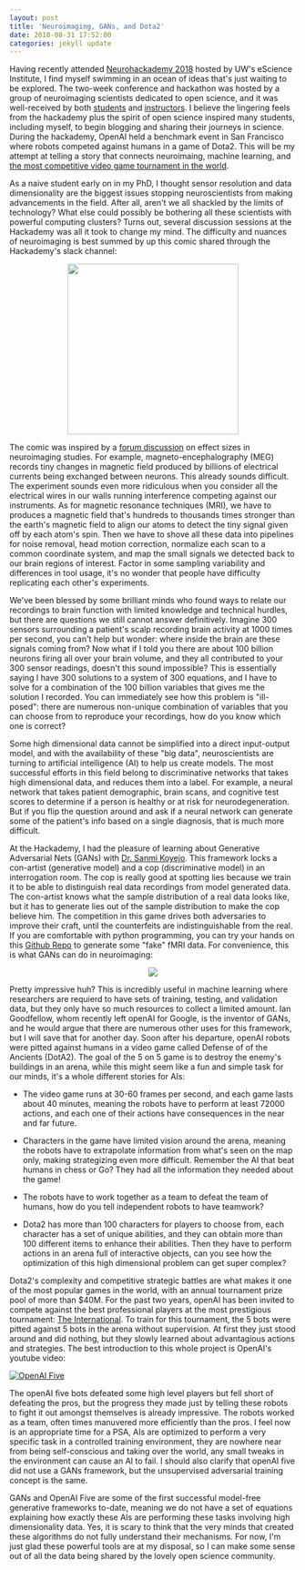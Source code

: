 ```yaml
---
layout: post
title: 'Neuroimaging, GANs, and Dota2'
date: 2018-08-31 17:52:00
categories: jekyll update
---
```


Having recently attended [Neurohackademy 2018](https://neurohackademy.org/) hosted by UW's eScience Institute, I find myself swimming in an ocean of ideas that's just waiting to be explored. The two-week conference and hackathon was hosted by a group of neuroimaging scientists dedicated to open science, and it was well-received by both [students](https://kristianeschenburg.github.io/2018/08/neurohackademy-open-science) and [instructors](http://www.talyarkoni.org/blog/2018/08/16/neurohackademy-2018-a-wrap-up/). I believe the lingering feels from the hackademy plus the spirit of open science inspired many students, including myself, to begin blogging and sharing their journeys in science. During the hackademy, OpenAI held a benchmark event in San Francisco where robots competed against humans in a game of Dota2. This will be my attempt at telling a story that connects neuroimaing, machine learning, and [the most competitive video game tournament in the world](http://www.dota2.com/international/overview/). 

As a naive student early on in my PhD, I thought sensor resolution and data dimensionality are the biggest issues stopping neuroscientists from making advancements in the field. After all, aren't we all shackled by the limits of technology? What else could possibly be bothering all these scientists with powerful computing clusters? Turns out, several discussion sessions at the Hackademy was all it took to change my mind. The difficulty and nuances of neuroimaging is best summed by up this comic shared through the Hackademy's slack channel: 

<p align = "center">
<img src = "https://c1.staticflickr.com/9/8600/28593864011_0e1cbf3c71_b.jpg" width = "300">
</p>

The comic was inspired by a [forum discussion](https://andrewgelman.com/2015/04/21/feather-bathroom-scale-kangaroo/) on effect sizes in neuroimaging studies. For example, magneto-encephalography (MEG) records tiny changes in magnetic field produced by billions of electrical currents being exchanged between neurons. This already sounds difficult. The experiment sounds even more ridiculous when you consider all the electrical wires in our walls running interference competing against our instruments. As for magnetic resonance techniques (MRI), we have to produces a magnetic field that's hundreds to thousands times stronger than the earth's magnetic field to align our atoms to detect the tiny signal given off by each atom's spin. Then we have to shove all these data into pipelines for noise removal, head motion correction,  normalize each scan to a common coordinate system, and map the small signals we detected back to our brain regions of interest. Factor in some sampling variability and differences in tool usage, it's no wonder that people have difficulty replicating each other's experiments. 

We've been blessed by some brilliant minds who found ways to relate our recordings to brain function with limited knowledge and technical hurdles, but there are questions we still cannot answer definitively. Imagine 300 sensors surrounding a patient's scalp recording brain activity at 1000 times per second, you can't help but wonder: where inside the brain are these signals coming from? Now what if I told you there are about 100 billion neurons firing all over your brain volume, and they all contributed to your 300 sensor readings, doesn't this sound impossible? This is essentially saying I have 300 solutions to a system of 300 equations, and I have to solve for a combination of the 100 billion variables that gives me the solution I recorded. You can immediately see how this problem is "ill-posed": there are numerous non-unique combination of variables that you can choose from to reproduce your recordings, how do you know which one is correct? 

Some high dimensional data cannot be simplified into a direct input-output model, and with the availability of these "big data", neuroscientists are turning to artificial intelligence (AI) to help us create models. The most successful efforts in this field belong to discriminative networks that takes high dimensional data, and reduces them into a label. For example, a neural network that takes patient demographic, brain scans, and cognitive test scores to determine if a person is healthy or at risk for neurodegeneration. But if you flip the question around and ask if a neural network can generate some of the patient's info based on a single diagnosis, that is much more difficult.

At the Hackademy, I had the pleasure of learning about Generative Adversarial Nets (GANs) with [Dr. Sanmi Koyejo](http://sanmi.cs.illinois.edu/). This framework locks a con-artist (generative model) and a cop (discriminative model) in an interrogation room. The cop is really good at spotting lies because we train it to be able to distinguish real data recordings from model generated data. The con-artist knows what the sample distribution of a real data looks like, but it has to generate lies out of the sample distribution to make the cop believe him. The competition in this game drives both adversaries to improve their craft, until the counterfeits are indistinguishable from the real. If you are comfortable with python programming, you can try your hands on this [Github Repo](https://github.com/BlissChapman/ICW-fMRI-GAN) to generate some "fake" fMRI data. For convenience, this is what GANs can do in neuroimaging: 

<p align = "center">
<img src ="https://raw.githubusercontent.com/BlissChapman/ICW-fMRI-GAN/master/examples/training.gif">
</p>

Pretty impressive huh? This is incredibly useful in machine learning where researchers are requierd to have sets of training, testing, and validation data, but they only have so much resources to collect a limited amount. Ian Goodfellow, whom recently left openAI for Google, is the inventor of GANs, and he would argue that there are numerous other uses for this framework, but I will save that for another day. Soon after his departure, openAI robots were pitted against humans in a video game called Defense of of the Ancients (DotA2). The goal of the 5 on 5 game is to destroy the enemy's buildings in an arena, while this might seem like a fun and simple task for our minds, it's a whole different stories for AIs:

- The video game runs at 30-60 frames per second, and each game lasts about 40 minutes, meaning the robots have to perform at least 72000 actions, and each one of their actions have consequences in the near and far future. 

- Characters in the game have limited vision around the arena, meaning the robots have to extrapolate information from what's seen on the map only, making strategizing even more difficult. Remember the AI that beat humans in chess or Go? They had all the information they needed about the game!

- The robots have to work together as a team to defeat the team of humans, how do you tell independent robots to have teamwork? 

- Dota2 has more than 100 characters for players to choose from, each character has a set of unique abilities, and they can obtain more than 100 different items to enhance their abilities. Then they have to perform actions in an arena full of interactive objects, can you see how the optimization of this high dimensional problem can get super complex?

Dota2's complexity and competitive strategic battles are what makes it one of the most popular games in the world, with an annual tournament prize pool of more than $40M. For the past two years, openAI has been invited to compete against the best professional players at the most prestigious tournament: [The International](http://www.dota2.com/international/overview/). To train for this tournament, the 5 bots were pitted against 5 bots in the arena without supervision. At first they just stood around and did nothing, but they slowly learned about advantagious actions and strategies. The best introduction to this whole project is OpenAI's youtube video:

[![OpenAI Five](https://img.youtube.com/vi/eHipy_j29Xw/0.jpg)](https://youtu.be/eHipy_j29Xw)

The openAI five bots defeated some high level players but fell short of defeating the pros, but the progress they made just by telling these robots to fight it out amongst themselves is already impressive. The robots worked as a team, often times manuvered more efficiently than the pros. I feel now is an appropriate time for a PSA, AIs are optimized to perform a very specific task in a controlled training environment, they are nowhere near from being self-conscious and taking over the world, any small tweaks in the environment can cause an AI to fail. I should also clarify that openAI five did not use a GANs framework, but the unsupervised adversarial training concept is the same. 

GANs and OpenAI Five are some of the first successful model-free generative frameworks to-date, meaning we do not have a set of equations explaining how exactly these AIs are performing these tasks involving high dimensionality data. Yes, it is scary to think that the very minds that created these algorithms do not fully understand their mechanisms. For now, I'm just glad these powerful tools are at my disposal, so I can make some sense out of all the data being shared by the lovely open science community. 